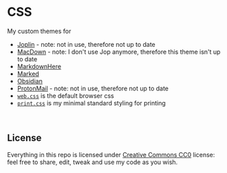 # CSS

My custom themes for

- [Joplin](https://joplinapp.org) - note: not in use, therefore not up to date
- [MacDown](https://macdown.uranusjr.com) - note: I don't use Jop anymore, therefore this theme isn't up to date
- [MarkdownHere](https://markdown-here.com)
- [Marked](https://marked2app.com)
- [Obsidian](https://obsidian.md)
- [ProtonMail](https://protonmail.com) - note: not in use, therefore not up to date
- [`web.css`](./web.css) is the default browser css
- [`print.css`](./print.css) is my minimal standard styling for printing

<br>

## License

Everything in this repo is licensed under [Creative Commons CC0](/LICENSE) license: feel free to share, edit, tweak and use my code as you wish.
